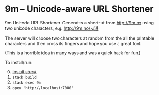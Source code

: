 9m – Unicode-aware URL Shortener
================================

9m Unicode URL Shortener. Generates a shortcut from <http://9m.no> using two
unicode characters, e.g. <http://9m.no/പ湛>.

The server will choose two characters at random from the all the printable
characters and then cross its fingers and hope you use a great font.

(This is a horrible idea in many ways and was a quick hack for fun.)

To install/run:

0. [Install *stack*](http://docs.haskellstack.org/en/stable/README/#how-to-install)
1. `stack build`
2. `stack exec 9m`
3. `open 'http://localhost:7000'`
